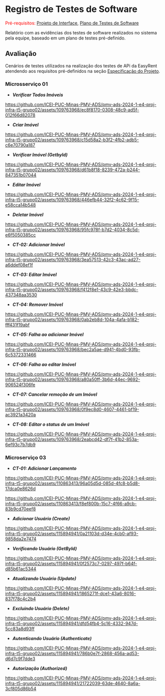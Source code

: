 # Registro de Testes de Software

<span style="color:red">Pré-requisitos: <a href="03-Projeto de Interface.md"> Projeto de Interface</a></span>, <a href="8-Plano de Testes de Software.md"> Plano de Testes de Software</a>

Relatório com as evidências dos testes de software realizados no sistema pela equipe, baseado em um plano de testes pré-definido.

## Avaliação
Cenários de testes utilizados na realização dos testes de APi da EasyRent atendendo aos requisitos pré-definidos na seção <a href="02 - Especificação do Projeto"> Especificação do Projeto</a></span>.

### Microsserviço 01

- ***Verificar Todos Imóveis***

https://github.com/ICEI-PUC-Minas-PMV-ADS/pmv-ads-2024-1-e4-proj-infra-t5-grupo02/assets/109763968/ec8f8170-0308-48c9-ad5f-012f66d82078

- ***Criar Imóvel***

https://github.com/ICEI-PUC-Minas-PMV-ADS/pmv-ads-2024-1-e4-proj-infra-t5-grupo02/assets/109763968/c15d58a2-b3f2-4fb2-adb5-c6e70790a187
  
- ***Verificar Imóvel (GetbyId)***

https://github.com/ICEI-PUC-Minas-PMV-ADS/pmv-ads-2024-1-e4-proj-infra-t5-grupo02/assets/109763968/d61b8f18-8239-472a-b244-847351b07044

- ***Editar Imóvel***

https://github.com/ICEI-PUC-Minas-PMV-ADS/pmv-ads-2024-1-e4-proj-infra-t5-grupo02/assets/109763968/446efb44-32f2-4c62-9f15-e58cca14b548

- ***Deletar Imóvel***
  
https://github.com/ICEI-PUC-Minas-PMV-ADS/pmv-ads-2024-1-e4-proj-infra-t5-grupo02/assets/109763968/95fc978f-b7d2-4034-8c5d-e6f5050385cc

- ***CT-02: Adicionar Imóvel***

https://github.com/ICEI-PUC-Minas-PMV-ADS/pmv-ads-2024-1-e4-proj-infra-t5-grupo02/assets/109763968/3ea57513-42c3-43ac-ad27-a6ddef08ef1f

- ***CT-03: Editar Imóvel***

https://github.com/ICEI-PUC-Minas-PMV-ADS/pmv-ads-2024-1-e4-proj-infra-t5-grupo02/assets/109763968/f412f8e1-43c9-42e3-bbdc-437348aa3530

- ***CT-04: Remover Imóvel***

https://github.com/ICEI-PUC-Minas-PMV-ADS/pmv-ads-2024-1-e4-proj-infra-t5-grupo02/assets/109763968/0ab2eb8d-104a-4afa-b182-fff431f19abf

- ***CT-05: Falha ao adicionar Imóvel***

https://github.com/ICEI-PUC-Minas-PMV-ADS/pmv-ads-2024-1-e4-proj-infra-t5-grupo02/assets/109763968/bec2a5ae-d941-4bd0-93fb-6c5372331466

- ***CT-06: Falha ao editar Imóvel***

https://github.com/ICEI-PUC-Minas-PMV-ADS/pmv-ads-2024-1-e4-proj-infra-t5-grupo02/assets/109763968/a80a50ff-3b6d-44ec-9692-906524f306fe

- ***CT-07: Cancelar remoção de um Imóvel***

https://github.com/ICEI-PUC-Minas-PMV-ADS/pmv-ads-2024-1-e4-proj-infra-t5-grupo02/assets/109763968/0f9ec8d0-4607-4461-bf19-ac3921a3420a

- ***CT-08: Editar o status de um Imóvel***

https://github.com/ICEI-PUC-Minas-PMV-ADS/pmv-ads-2024-1-e4-proj-infra-t5-grupo02/assets/109763968/2eabcd42-df7f-41b2-853a-6ef93c7b7db9

### Microserviço 03

- ***CT-01: Adicionar Lançamento***

https://github.com/ICEI-PUC-Minas-PMV-ADS/pmv-ads-2024-1-e4-proj-infra-t5-grupo02/assets/110863413/96a05d5d-085d-4fc8-b5d8-17dca0e8626d


https://github.com/ICEI-PUC-Minas-PMV-ADS/pmv-ads-2024-1-e4-proj-infra-t5-grupo02/assets/110863413/f8ef800b-15c7-4f66-a9cb-83b9cd70eef8





- ***Adicionar Usuário (Create)***

https://github.com/ICEI-PUC-Minas-PMV-ADS/pmv-ads-2024-1-e4-proj-infra-t5-grupo02/assets/115894941/0a21103d-d34e-4cb0-af93-9858da2e7474


- ***Verificando Usuário (GetById)***

https://github.com/ICEI-PUC-Minas-PMV-ADS/pmv-ads-2024-1-e4-proj-infra-t5-grupo02/assets/115894941/0f2573c7-0297-497f-b64f-d85b61ac5344


- ***Atualizando Usuário (Update)***

https://github.com/ICEI-PUC-Minas-PMV-ADS/pmv-ads-2024-1-e4-proj-infra-t5-grupo02/assets/115894941/1865271f-dce1-43a6-8016-837f78c4c2b4


- ***Excluindo Usuário (Delete)***

https://github.com/ICEI-PUC-Minas-PMV-ADS/pmv-ads-2024-1-e4-proj-infra-t5-grupo02/assets/115894941/dfd54fb4-5c16-4332-947d-5cc83a8d93ff


- ***Autenticando Usuário (Authenticate)***

https://github.com/ICEI-PUC-Minas-PMV-ADS/pmv-ads-2024-1-e4-proj-infra-t5-grupo02/assets/115894941/786b0e7f-2868-456a-ad53-d6d7c9f7dde3


- ***Autorização (Authorized)***

https://github.com/ICEI-PUC-Minas-PMV-ADS/pmv-ads-2024-1-e4-proj-infra-t5-grupo02/assets/115894941/21722039-63de-4640-8a6a-3cf805d86b54

